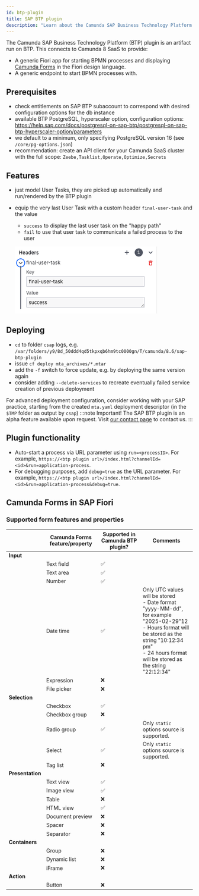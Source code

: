 ```yaml
---
id: btp-plugin
title: SAP BTP plugin
description: "Learn about the Camunda SAP Business Technology Platform (BTP) plugin, an artifact run on BTP."
---
```


The Camunda SAP Business Technology Platform (BTP) plugin is an artifact run on BTP. This connects to Camunda 8 SaaS to provide:

- A generic Fiori app for starting BPMN processes and displaying [Camunda Forms](/components/modeler/forms/camunda-forms-reference.md) in the Fiori design language.
- A generic endpoint to start BPMN processes with.

## Prerequisites

- check entitlements on SAP BTP subaccount to correspond with desired configuration options for the db instance
- available BTP PostgreSQL, hyperscaler option, configuration options: https://help.sap.com/docs/postgresql-on-sap-btp/postgresql-on-sap-btp-hyperscaler-option/parameters
- we default to a minimum, only specifying PostgreSQL version 16 (see `/core/pg-options.json`)
- recommendation: create an API client for your Camunda SaaS cluster with the full scope: `Zeebe,Tasklist,Operate,Optimize,Secrets`

## Features

- just model User Tasks, they are picked up automatically and run/rendered by the BTP plugin

- equip the very last User Task with a custom header `final-user-task` and the value

  - `success` to display the last user task on the "happy path"
  - `fail` to use that user task to communicate a failed process to the user

  ![screenshot of header variable in Modeler](./img/sap-btp-plugin-final-user-task-header.png)

## Deploying

- `cd` to folder `csap` logs, e.g. `/var/folders/y9/8d_50ddd4qd5tkpxqb6hm9tc0000gn/T/camunda/8.6/sap-btp-plugin`
- issue `cf deploy mta_archives/*.mtar`
- add the `-f` switch to force update, e.g. by deploying the same version again
- consider adding `--delete-services` to recreate eventually failed service creation of previous deployment

For advanced deployment configuration, consider working with your SAP practice, starting from the created `mta.yaml` deployment descriptor (in the `$TMP` folder as output by `csap`)
:::note Important!
The SAP BTP plugin is an alpha feature available upon request. Visit [our contact page](/reference/contact.md) to contact us.
:::

## Plugin functionality

- Auto-start a process via URL parameter using `run=<processID>`. For example, `https://<btp plugin url>/index.html?channelId=<id>&run=application-process`.
- For debugging purposes, add `debug=true` as the URL parameter. For example, `https://<btp plugin url>/index.html?channelId=<id>&run=application-process&debug=true`.

## Camunda Forms in SAP Fiori

<!--- Layout: single row layout only, ![image-20250219112232376](/Users/volker.buzek/git/camunda/camunda-docs/docs/components/early-access/alpha/sap/img/froms-no-columns.png)

No custom properties. ![image-20250219112156011](/Users/volker.buzek/git/camunda/camunda-docs/docs/components/early-access/alpha/sap/img/forms-no-custom-properties.png)

Explain "one-user multi-page flow"

--->

### Supported form features and properties

|                  | Camunda Forms feature/property | Supported in Camunda BTP plugin? | Comments                                                                                                                                                                                                                 |
| ---------------- | ------------------------------ | -------------------------------- | ------------------------------------------------------------------------------------------------------------------------------------------------------------------------------------------------------------------------ |
| **Input**        |                                |                                  |                                                                                                                                                                                                                          |
|                  | Text field                     | :white_check_mark:               |                                                                                                                                                                                                                          |
|                  | Text area                      | :white_check_mark:               |                                                                                                                                                                                                                          |
|                  | Number                         | :white_check_mark:               |                                                                                                                                                                                                                          |
|                  | Date time                      | :white_check_mark:               | Only UTC values will be stored<br />- Date format "yyyy-MM-dd", for example "2025-02-29"12<br />- Hours format will be stored as the string "10:12:34 pm"<br />- 24 hours format will be stored as the string "22:12:34" |
|                  | Expression                     | :x:                              |                                                                                                                                                                                                                          |
|                  | File picker                    | :x:                              |                                                                                                                                                                                                                          |
| **Selection**    |                                |                                  |                                                                                                                                                                                                                          |
|                  | Checkbox                       | :white_check_mark:               |                                                                                                                                                                                                                          |
|                  | Checkbox group                 | :x:                              |                                                                                                                                                                                                                          |
|                  | Radio group                    | :white_check_mark:               | Only `static` options source is supported.                                                                                                                                                                               |
|                  | Select                         | :white_check_mark:               | Only `static` options source is supported.                                                                                                                                                                               |
|                  | Tag list                       | :x:                              |                                                                                                                                                                                                                          |
| **Presentation** |                                |                                  |                                                                                                                                                                                                                          |
|                  | Text view                      | :white_check_mark:               |                                                                                                                                                                                                                          |
|                  | Image view                     | :white_check_mark:               |                                                                                                                                                                                                                          |
|                  | Table                          | :x:                              |                                                                                                                                                                                                                          |
|                  | HTML view                      | :white_check_mark:               |                                                                                                                                                                                                                          |
|                  | Document preview               | :x:                              |                                                                                                                                                                                                                          |
|                  | Spacer                         | :x:                              |                                                                                                                                                                                                                          |
|                  | Separator                      | :x:                              |                                                                                                                                                                                                                          |
| **Containers**   |                                |                                  |                                                                                                                                                                                                                          |
|                  | Group                          | :x:                              |                                                                                                                                                                                                                          |
|                  | Dynamic list                   | :x:                              |                                                                                                                                                                                                                          |
|                  | iFrame                         | :x:                              |                                                                                                                                                                                                                          |
| **Action**       |                                |                                  |                                                                                                                                                                                                                          |
|                  | Button                         | :x:                              |                                                                                                                                                                                                                          |

